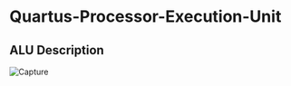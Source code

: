 # Quartus-Processor-Execution-Unit
## ALU Description
![Capture](https://user-images.githubusercontent.com/87082462/206883356-deedd6eb-6132-4353-9e95-b69ad10faab9.PNG)
